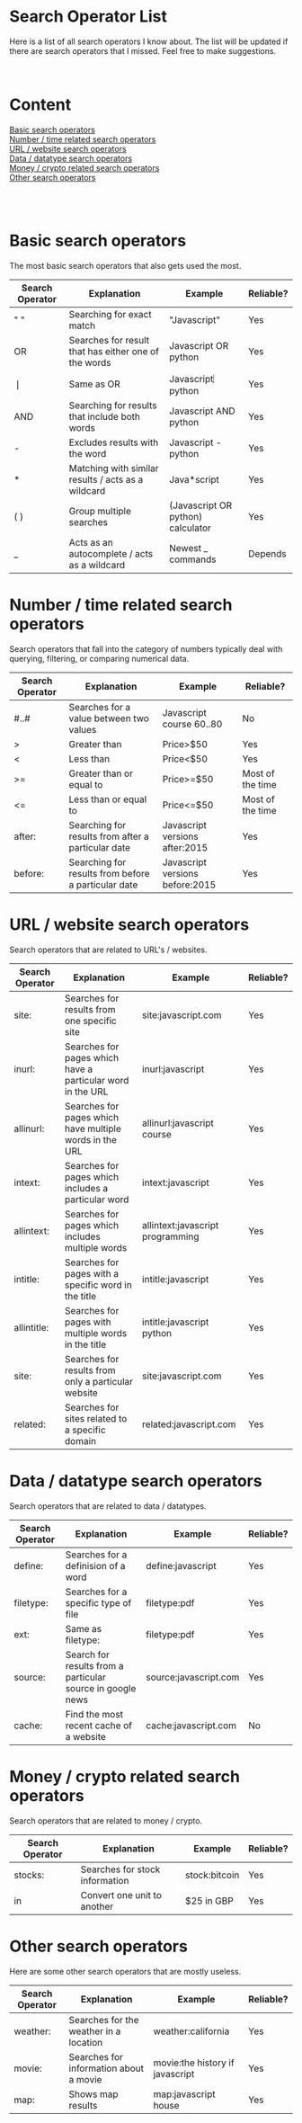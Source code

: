 # Search Operator List
Here is a list of all search operators I know about. The list will be updated if there are search operators that I missed. Feel free to make suggestions.

‎<br />

# Content
[Basic search operators](#basic-search-operators)  
[Number / time related search operators](https://github.com/frswag/Search-Operator-List/edit/main/README.md#number--time-related-search-operators)  
[URL / website search operators](https://github.com/frswag/Search-Operator-List/edit/main/README.md#url--website-search-operators)  
[Data / datatype search operators](https://github.com/frswag/Search-Operator-List/edit/main/README.md#data--datatype-search-operators)  
[Money / crypto related search operators](https://github.com/frswag/Search-Operator-List/edit/main/README.md#money--crypto-related-search-operators)  
[Other search operators](https://github.com/frswag/Search-Operator-List/edit/main/README.md#other-search-operators)  

<br />
<br />

# Basic search operators 
The most basic search operators that also gets used the most.

| Search Operator       | Explanation           | Example               | Reliable?             |
|-----------------------|-----------------------|-----------------------|-----------------------|
| " " | Searching for exact match | "Javascript" | Yes |
| OR | Searches for result that has either one of the words | Javascript OR python | Yes |
| ❘ | Same as OR | Javascript︳python | Yes |
| AND | Searching for results that include both words | Javascript AND python | Yes |
| - | Excludes results with the word | Javascript -python | Yes |
| * | Matching with similar results / acts as a wildcard | Java*script | Yes |
| ( ) | Group multiple searches | (Javascript OR python) calculator | Yes |
| _ | Acts as an autocomplete / acts as a wildcard | Newest _ commands | Depends |

# Number / time related search operators
Search operators that fall into the category of numbers typically deal with querying, filtering, or comparing numerical data.

| Search Operator       | Explanation           | Example               | Reliable?             |
|-----------------------|-----------------------|-----------------------|-----------------------|
| #..# | Searches for a value between two values | Javascript course $60..$80 | No |
| > | Greater than | Price>$50 | Yes |
| < | Less than | Price<$50 | Yes |
| >= | Greater than or equal to | Price>=$50 | Most of the time |
| <= | Less than or equal to | Price<=$50 | Most of the time |
| after: | Searching for results from after a particular date | Javascript versions after:2015 | Yes |
| before: | Searching for results from before a particular date | Javascript versions before:2015 | Yes |

# URL / website search operators
Search operators that are related to URL's / websites.

| Search Operator       | Explanation           | Example               | Reliable?             |
|-----------------------|-----------------------|-----------------------|-----------------------|
| site: | Searches for results from one specific site | site:javascript.com | Yes |
| inurl: | Searches for pages which have a particular word in the URL | inurl:javascript | Yes |
| allinurl: | Searches for pages which have multiple words in the URL | allinurl:javascript course | Yes |
| intext: | Searches for pages which includes a particular word | intext:javascript | Yes |
| allintext: | Searches for pages which includes multiple words | allintext:javascript programming | Yes |
| intitle: | Searches for pages with a specific word in the title | intitle:javascript | Yes |
| allintitle: | Searches for pages with multiple words in the title | intitle:javascript python | Yes |
| site: | Searches for results from only a particular website | site:javascript.com | Yes |
| related: | Searches for sites related to a specific domain | related:javascript.com | Yes |

# Data / datatype search operators
Search operators that are related to data / datatypes.

| Search Operator       | Explanation           | Example               | Reliable?             |
|-----------------------|-----------------------|-----------------------|-----------------------|
| define: | Searches for a definision of a word | define:javascript | Yes |
| filetype: | Searches for a specific type of file | filetype:pdf | Yes |
| ext: | Same as filetype: | filetype:pdf | Yes |
| source: | Search for results from a particular source in google news | source:javascript.com | Yes |
| cache: | Find the most recent cache of a website | cache:javascript.com | No |

# Money / crypto related search operators
Search operators that are related to money / crypto.

| Search Operator       | Explanation           | Example               | Reliable?             |
|-----------------------|-----------------------|-----------------------|-----------------------|
| stocks: | Searches for stock information | stock:bitcoin | Yes |
| in | Convert one unit to another | $25 in GBP | Yes |

# Other search operators
Here are some other search operators that are mostly useless.

| Search Operator       | Explanation           | Example               | Reliable?             |
|-----------------------|-----------------------|-----------------------|-----------------------|
| weather: | Searches for the weather in a location | weather:california | Yes |
| movie: | Searches for information about a movie | movie:the history if javascript | Yes |
| map: | Shows map results | map:javascript house | Yes |
